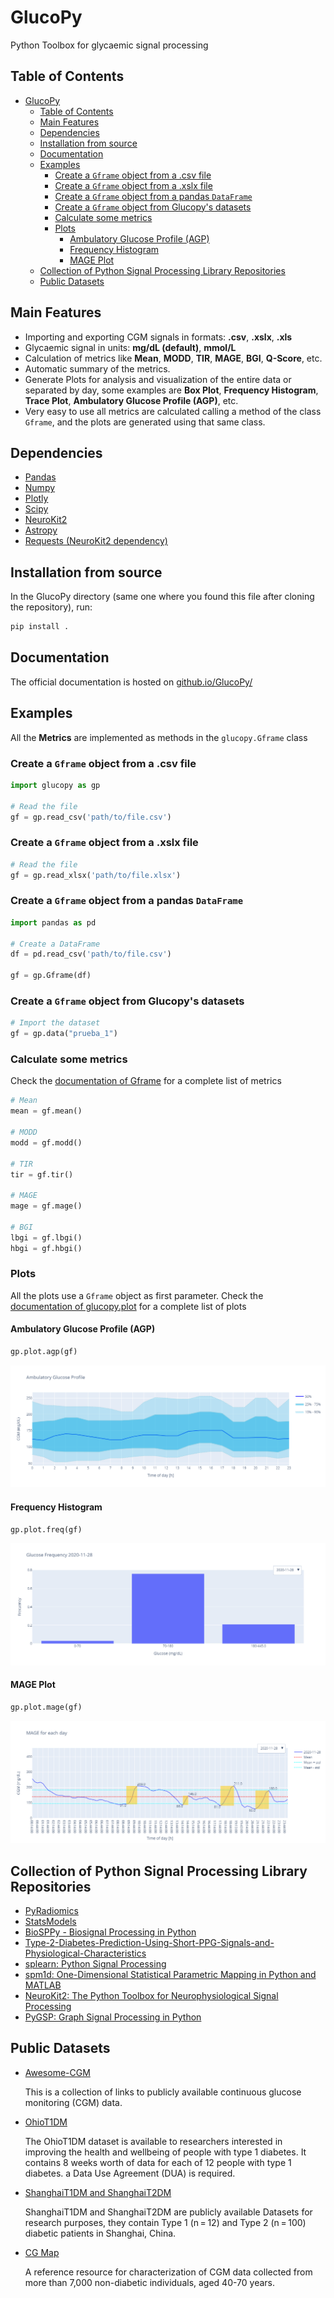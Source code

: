 # GlucoPy
Python Toolbox for glycaemic signal processing

## Table of Contents
- [GlucoPy](#glucopy)
  - [Table of Contents](#table-of-contents)
  - [Main Features](#main-features)
  - [Dependencies](#dependencies)
  - [Installation from source](#installation-from-source)
  - [Documentation](#documentation)
  - [Examples](#examples)
    - [Create a `Gframe` object from a .csv file](#create-a-gframe-object-from-a-csv-file)
    - [Create a `Gframe` object from a .xslx file](#create-a-gframe-object-from-a-xslx-file)
    - [Create a `Gframe` object from a pandas `DataFrame`](#create-a-gframe-object-from-a-pandas-dataframe)
    - [Create a `Gframe` object from Glucopy's datasets](#create-a-gframe-object-from-glucopys-datasets)
    - [Calculate some metrics](#calculate-some-metrics)
    - [Plots](#plots)
      - [Ambulatory Glucose Profile (AGP)](#ambulatory-glucose-profile-agp)
      - [Frequency Histogram](#frequency-histogram)
      - [MAGE Plot](#mage-plot)
  - [Collection of Python Signal Processing Library Repositories](#collection-of-python-signal-processing-library-repositories)
  - [Public Datasets](#public-datasets)
  
## Main Features
- Importing and exporting CGM signals in formats: **.csv**, **.xslx**, **.xls**
- Glycaemic signal in units: **mg/dL (default)**, **mmol/L**
- Calculation of metrics like **Mean**, **MODD**, **TIR**, **MAGE**, **BGI**, **Q-Score**, etc.
- Automatic summary of the metrics.
- Generate Plots for analysis and visualization of the entire data or separated by day, some examples are **Box Plot**, **Frequency Histogram**, **Trace Plot**, **Ambulatory Glucose Profile (AGP)**, etc.
- Very easy to use all metrics are calculated calling a method of the class `Gframe`, and the plots are generated using that same class.

## Dependencies
- [Pandas](https://pandas.pydata.org/)
- [Numpy](https://numpy.org/)
- [Plotly](https://plotly.com/python/)
- [Scipy](https://www.scipy.org/)
- [NeuroKit2](https://neuropsychology.github.io/NeuroKit/)
- [Astropy](https://www.astropy.org/)
- [Requests (NeuroKit2 dependency)](https://docs.python-requests.org/en/master/)

## Installation from source 
In the GlucoPy directory (same one where you found this file after cloning the repository), run:

```bash
pip install .
```

## Documentation
The official documentation is hosted on [github.io/GlucoPy/](deigoodle.github.io/GlucoPy/)

## Examples
All the **Metrics** are implemented as methods in the `glucopy.Gframe` class

### Create a `Gframe` object from a .csv file
```python
import glucopy as gp

# Read the file
gf = gp.read_csv('path/to/file.csv')
```

### Create a `Gframe` object from a .xslx file
```python
# Read the file
gf = gp.read_xlsx('path/to/file.xlsx')
```

### Create a `Gframe` object from a pandas `DataFrame`
```python
import pandas as pd

# Create a DataFrame
df = pd.read_csv('path/to/file.csv')

gf = gp.Gframe(df)
```

### Create a `Gframe` object from Glucopy's datasets
```python
# Import the dataset
gf = gp.data("prueba_1")
```

### Calculate some metrics

Check the [documentation of Gframe](https://deigoodle.github.io/GlucoPy/glucopy.Gframe.html) for a complete list of metrics
```python
# Mean
mean = gf.mean()

# MODD
modd = gf.modd()

# TIR
tir = gf.tir()

# MAGE
mage = gf.mage()

# BGI
lbgi = gf.lbgi()
hbgi = gf.hbgi()
```
### Plots

All the plots use a `Gframe` object as first parameter. Check the [documentation of glucopy.plot](https://deigoodle.github.io/GlucoPy/glucopy.plot.html) for a complete list of plots

#### Ambulatory Glucose Profile (AGP)

```python
gp.plot.agp(gf)
```
![AGP Plot](docs/img/agp_plot.png)

#### Frequency Histogram

```python
gp.plot.freq(gf)
```
![Frequency Histogram](docs/img/freq_plot_1.png)

#### MAGE Plot

```python
gp.plot.mage(gf)
```
![MAGE Plot](docs/img/mage_plot.png)

## Collection of Python Signal Processing Library Repositories

- [PyRadiomics](https://github.com/AIM-Harvard/pyradiomics/tree/master)
- [StatsModels](https://github.com/statsmodels/statsmodels/)
- [BioSPPy - Biosignal Processing in Python](https://github.com/PIA-Group/BioSPPy)
- [Type-2-Diabetes-Prediction-Using-Short-PPG-Signals-and-Physiological-Characteristics](https://github.com/chirathyh/clardia---Type-2-Diabetes-Prediction-Using-Short-PPG-Signals-and-Physiological-Characteristics-)
- [splearn: Python Signal Processing](https://github.com/jinglescode/python-signal-processing)
- [spm1d: One-Dimensional Statistical Parametric Mapping in Python and MATLAB](https://github.com/0todd0000/spm1d/)
- [NeuroKit2: The Python Toolbox for Neurophysiological Signal Processing](https://github.com/neuropsychology/NeuroKit)
- [PyGSP: Graph Signal Processing in Python](https://github.com/epfl-lts2/pygsp)

## Public Datasets

- [Awesome-CGM](https://github.com/irinagain/Awesome-CGM)

  This is a collection of links to publicly available continuous glucose monitoring (CGM) data.

- [OhioT1DM](http://smarthealth.cs.ohio.edu/OhioT1DM-dataset.html)

  The OhioT1DM dataset is available to researchers interested in improving the health and wellbeing of people with type 1 diabetes. It contains 8 weeks worth of data for each of 12 people with type 1 diabetes. a Data Use Agreement (DUA) is required.

- [ShanghaiT1DM and ShanghaiT2DM](https://www.nature.com/articles/s41597-023-01940-7#ref-CR40)
  
  ShanghaiT1DM and ShanghaiT2DM are publicly available Datasets for research purposes, they contain Type 1 (n = 12) and Type 2 (n = 100) diabetic patients in Shanghai, China.

- [CG Map](https://github.com/ayya-keshet/CGMap)

  A reference resource for characterization of CGM data collected from more than 7,000 non-diabetic individuals, aged 40-70 years.









